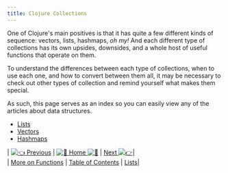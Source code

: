 ```yaml
---
title: Clojure Collections
---
```

One of Clojure's main positives is that it has quite a few different kinds of sequence: vectors, lists, hashmaps, _oh my!_ And each different type of collections has its own upsides, downsides, and a whole host of useful functions that operate on them.

To understand the differences between each type of collections, when to use each one, and how to convert between them all, it may be necessary to check out other types of collection and remind yourself what makes them special.

As such, this page serves as an index so you can easily view any of the articles about data structures.

*   <a href='http://forum.freecodecamp.com/t/clojure-lists-they-are-everything/18417' target='_blank' rel='nofollow'>Lists</a>
*   <a href='http://forum.freecodecamp.com/t/clojure-vectors/18421' target='_blank' rel='nofollow'>Vectors</a>
*   <a href='http://forum.freecodecamp.com/t/clojure-hashmaps/18414' target='_blank' rel='nofollow'>Hashmaps</a>

| [![:point_left:](//forum.freecodecamp.com/images/emoji/emoji_one/point_left.png?v=2 ":point_left:") Previous](http://forum.freecodecamp.com/t/clojure-more-on-functions/18413) | [![:book:](//forum.freecodecamp.com/images/emoji/emoji_one/book.png?v=2 ":book:") Home ![:book:](//forum.freecodecamp.com/images/emoji/emoji_one/book.png?v=2 ":book:")](http://forum.freecodecamp.com/t/clojure-resources/18422) | [Next ![:point_right:](//forum.freecodecamp.com/images/emoji/emoji_one/point_right.png?v=2 ":point_right:")](http://forum.freecodecamp.com/t/clojure-lists-they-are-everything/18417)|  
| <a href='http://forum.freecodecamp.com/t/clojure-more-on-functions/18413' target='_blank' rel='nofollow'>More on Functions</a> | <a href='http://forum.freecodecamp.com/t/clojure-resources/18422' target='_blank' rel='nofollow'>Table of Contents</a> | <a href='http://forum.freecodecamp.com/t/clojure-lists-they-are-everything/18417' target='_blank' rel='nofollow'>Lists</a>|
